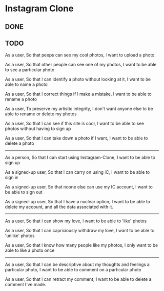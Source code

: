 # Instagram Clone

## DONE

## TODO

As a user,
So that peeps can see my cool photos,
I want to upload a photo.

As a user,
So that other people can see one of my photos,
I want to be able to see a particular photo

As a user,
So that I can identify a photo without looking at it,
I want to be able to name a photo

As a user,
So that I correct things if I make a mistake,
I want to be able to rename a photo

As a user,
To preserve my artistic integrity,
I don't want anyone else to be able to rename or delete my photos

As a user,
So that I can see if this site is cool,
I want to be able to see photos without having to sign up

As a user,
So that I can take down a photo if I want,
I want to be able to delete a photo

---

As a person,
So that I can start using Instagram-Clone,
I want to be able to sign up

As a signed-up user,
So that I can carry on using IC,
I want to be able to sign in

As a signed-up user,
So that noone else can use my IC account,
I want to be able to sign out

As a signed-up user,
So that I have a nuclear option,
I want to be able to delete my account, and all the data associated with it.

---

As a user,
So that I can show my love,
I want to be able to 'like' photos

As a user,
So that I can capriciously withdraw my love,
I want to be able to 'unlike' photos

As a user,
So that I know how many people like my photos,
I only want to be able to like a photo once

---

As a user,
So that I can be descriptive about my thoughts and feelings a particular photo,
I want to be able to comment on a particular photo

As a user,
So that I can retract my comment,
I want to be able to delete a comment I've made.
